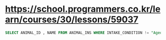 # https://school.programmers.co.kr/learn/courses/30/lessons/59037

```sql
SELECT ANIMAL_ID , NAME FROM ANIMAL_INS WHERE INTAKE_CONDITION != "Aged";
```